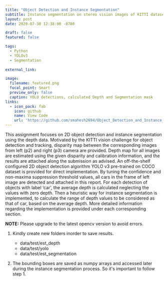 ```yaml
---
title: "Object Detection and Instance Segmentation"
subtitle: Instance segmentation on stereo vision images of KITTI dataset, using YOLOv3 object detector and depth data.
layout: post
date: 2020-07-30 12:38:00 -0700

draft: false
featured: false

tags:
  - Python
  - YOLOv3
  - Segmentation
  
external_link: 

image:
  filename: featured.png
  focal_point: Smart
  preview_only: false
  caption: YOLO detections, calculated Depth and Segmentation mask
links:
  - icon_pack: fab
    icon: github
    name: View Code 
    url: 'https://github.com/smahesh2694/Object_Detection_and_Instance_Segmentation'
---
```

This assignment focuses on 2D object detection and instance segmentation using the
depth data. Motivated by the KITTI vision challenge for object detection and tracking, disparity
map between the corresponding images from left (p2) and right (p3) camera are provided. Depth
map for all images are estimated using the given disparity and calibration information, and the
results are attached along the submission as advised. An off-the-shelf configured 2D object
detection algorithm YOLO v3 pre-trained on COCO dataset is provided for direct implementation.
By tuning the confidence and non-maxima suppression threshold values, all cars in the frame of
left image are detected and attached in this report. For each detection of objects with label ‘car’,
the average depth is calculated neglecting the values with zero depth. Then a heuristic way for
instance segmentation is implemented, to calculate the range of depth values to be considered
as that of car, based on the average depth. More detailed information regarding the
implementation is provided under each corresponding section. 

**NOTE:** Please upgrade to the latest opencv version to avoid errors.

1. Kindly create new folders inorder to save results.
	<ul>
		<li>data/test/est_depth</li>
		<li>data/test/yolo</li>
		<li>data/test/est_segmentation</li>
	</ul> 
	
2. The bounding boxes are saved as numpy arrays and accessed later 
during the instance segmentation process. So it's important to follow step 1.
